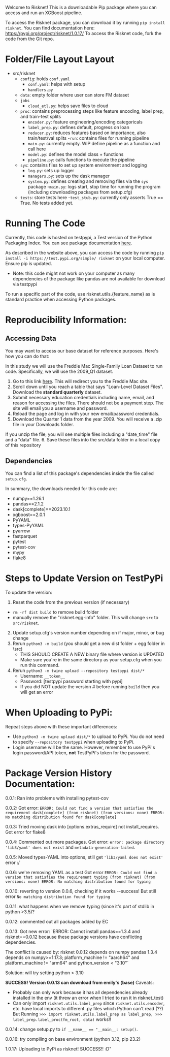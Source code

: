 Welcome to Risknet! This is a downloadable Pip package where you can access and run an XGBoost pipeline.

To access the Risknet package, you can download it by running `pip install risknet`. You can find documentation here: https://pypi.org/project/risknet/1.0.17/
To access the Risknet code, fork the code from the Git repo.

# Folder/File Layout Layout
- src/risknet
   - `config`: holds `conf.yaml`
      - `conf.yaml`: helps with setup
      - `handlers.py`
   - `data`: empty folder where user can store FM dataset
   - `jobs`
      - `cloud_etl.py`: helps save files to cloud
   - `proc`: contains preprocessing steps like feature encoding, label prep, and train-test splits
      - `encoder.py`: feature engineering/encoding categoricals
      - `label_prep.py`: defines default, progress on loan
      - `reducer.py`: reduces features based on importance, also train/test/val splits
   -`run`: contains files for running pipeline
      - `main.py`: currently empty. WIP define pipeline as a function and call here
      - `model.py`: defines the model class + functions
      - `pipeline.py`: calls functions to execute the pipeline
   - `sys`: contains files to set up system environment and logging
      - `log.py`: sets up logger
      - `managers.py`: sets up the dask manager
      - `system.py`: defines creating and removing files via the `sys` package
   -`main.py`: logs start, stop time for running the program (including downloading packages from setup.cfg)
   - `tests`: store tests here
      -`test_stub.py`: currently only asserts True == True. No tests added yet.

# Running The Code
Currently, this code is hosted on testpypi, a Test version of the Python Packaging Index. You can see package documentation [here](https://test.pypi.org/project/risknet/).

As described in the website above, you can access the code by running `pip install -i https://test.pypi.org/simple/ risknet` on your local computer. Ensure pip is updated.
- Note: this code might not work on your computer as many dependencies of the package like pandas are not available for download via testpypi

To run a specific part of the code, use risknet.utils.{feature_name} as is standard practice when accessing Python packages.

# Reproducibility Information:
## Accessing Data
You may want to access our base dataset for reference purposes. Here's how you can do that:

In this study we will use the Freddie Mac Single-Family Loan Dataset to run code. Specifically, we will use the 2009_Q1 dataset.
1. Go to this link [here](https://www.freddiemac.com/research/datasets/sf-loanlevel-dataset). This will redirect you to the Freddie Mac site.
2. Scroll down until you reach a table that says "Loan-Level Dataset Files". Download the **standard quarterly** dataset.
3. Submit necessary education credentials including name, email, and reason for accessing the files. There should not be a payment step. The site will email you a username and password.
4. Reload the page and log in with your new email/password credentials.
5. Download the Quarter 1 data from the year 2009. You will receive a .zip file in your Downloads folder. 

If you unzip the file, you will see multiple files including a "date_time" file and a "data" file.
6. Save these files into the src/data folder in a local copy of this repository

## Dependencies
You can find a list of this package's dependencies inside the file called `setup.cfg`.

In summary, the downloads needed for this code are:
- numpy==1.26.1
- pandas==2.1.2
- dask[complete]==2023.10.1
- xgboost==2.0.1
- PyYAML
- types-PyYAML
- pyarrow
- fastparquet
- pytest
- pytest-cov
- mypy
- flake8

# Steps to Update Version on TestPyPi
To update the version:
1. Reset the code from the previous version (if necessary)
- `rm -rf dist build` to remove build folder
- manually remove the "risknet.egg-info" folder. This will change `src` to `src/risknet`.
2. Update setup.cfg's version number depending on if major, minor, or bug change
3. Rerun `python3 -m build` (you should get a new dist folder + egg folder in \src)
   - THIS SHOULD CREATE A NEW binary file where version is UPDATED
   - Make sure you're in the same directory as your setup.cfg when you run this command.
4. Rerun `python3 -m twine upload --repository testpypi dist/*`
   - Username: `__token__`
   - Password: [testpypi password starting with pypi]
   - If you did NOT update the version # before running `build` then you will get an error

# When Uploading to PyPi:
Repeat steps above with these important differences:
- Use `python3 -m twine upload dist/*` to upload to PyPi. You do not need to specify `--repository testpypi` when uploading to PyPi.
- Login username will be the same. However, remember to use PyPi's login password/API token, **not** TestPyPi's token for the password.

# Package Version History Documentation:
0.0.1: Ran into problems with installing pytest-cov

0.0.2: Got error:
`ERROR: Could not find a version that satisfies the requirement dask[complete] (from risknet) (from versions: none) ERROR: No matching distribution found for dask[complete]`

0.0.3: Tried moving dask into [options.extras_require] not install_requires. Got error for flake8

0.0.4: Commented out more packages.
Got error: `error: package directory 'lib3/yaml' does not exist` and `metadata-generation-failed`.

0.0.5: Moved types-YAML into options, still get `'lib3/yaml does not exist'` error :/

0.0.6: we're removing YAML as a test
Got error `ERROR: Could not find a version that satisfies the requirement typing (from risknet) (from versions: none) ERROR: No matching distribution found for typing`

0.0.10: reverting to version 0.0.6, checking if it works --success! But still error `No matching distribution found for typing`

0.0.11: what happens when we remove typing (since it's part of stdlib in python >3.5)?

0.0.12: commented out all packages added by EC

0.0.13: Got new error:
`ERROR: Cannot install pandas==1.3.4 and risknet==0.0.12 because these package versions have conflicting dependencies.

The conflict is caused by:
    risknet 0.0.12 depends on numpy
    pandas 1.3.4 depends on numpy>=1.17.3; platform_machine != "aarch64" and platform_machine != "arm64" and python_version < "3.10"`

Solution: will try setting python > 3.10

**SUCCESS! Version 0.0.13 can download from emily's (base)**
Caveats:
- Probably can only work because it has all dependencies already installed in the env (it threw an error when I tried to run it in risknet_test)
- Can only import `risknet.utils.label_prep` since `risknet.utils.encoder`, etc. have local imports to different .py files which Python can't read (??)
But Running `>>> import risknet.utils.label_prep as label_prep, >>> label_prep.label_proc(fm_root, data)` works!!

0.0.14: change setup.py to `if __name__ == "__main__: setup()`.

0.0.16: try compiling on base environment (python 3.12, pip 23.2)

1.0.17: Uploading to PyPi as risknet! SUCCESS!! :D"
